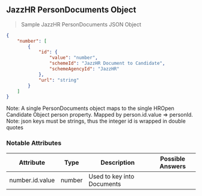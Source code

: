 ## JazzHR PersonDocuments Object

> Sample JazzHR PersonDocuments JSON Object

```json
{
    "number": [
        {
            "id": {
                "value": "number",
                "schemeId": "JazzHR Document to Candidate",
                "schemeAgencyId": "JazzHR"
            },
            "url": "string"
        }
    ]
}
```

<aside class="notice">
Note: A single PersonDocuments object maps to the single HROpen Candidate Object person property. Mapped by person.id.value => personId.
</aside>

<aside class="notice">
Note: json keys must be strings, thus the integer id is wrapped in double quotes
</aside>

### Notable Attributes

Attribute | Type | Description | Possible Answers
--------- | ---- | ----------- | -----------------
number.id.value | number | Used to key into Documents
